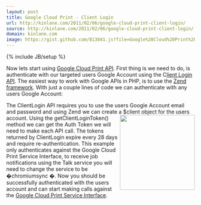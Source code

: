 ```yaml
---
layout: post
title: Google Cloud Print - Client Login
url: http://kinlane.com/2011/02/06/google-cloud-print-client-login/
source: http://kinlane.com/2011/02/06/google-cloud-print-client-login/
domain: kinlane.com
image: https://gist.github.com/813841.js?file=Google%20Cloud%20Print%20Services%20Interface%20-%20Client%20Login
---
```

{% include JB/setup %}<p>
     Now lets start using <a href="http://code.google.com/apis/cloudprint/docs/proxyinterfaces.html"
        target="_blank">Google Cloud Print API</a>. First thing is we need to do, is authenticate with our targeted users Google Account using the C<a href="http://code.google.com/apis/accounts/docs/AuthForInstalledApps.html"
        target="_blank">lient Login API</a>. The easiest way to work with Google APIs in PHP, is to use the <a href="http://framework.zend.com/"
        target="_blank">Zend framework</a>. With just a couple lines of code we can authenticate with any users Google Account:
</p>
<script src="https://gist.github.com/813841.js?file=Google%20Cloud%20Print%20Services%20Interface%20-%20Client%20Login"
      type="text/javascript"
      xml:space="preserve">
</script>
<p>
     The ClientLogin API requires you to use the users Google Account email and password and using Zend we can create a $client object for the users account. <a href="http://www.mimeo.com"
        target="_blank"><img class="c1"
          src="http://kinlane-productions.s3.amazonaws.com/mimeo-logo.jpg"
          alt=""
          width="200"
          align="right" /></a> Using the getClientLoginToken() method we can get the Auth Token we will need to make each API call. The tokens returned by ClientLogin expire every 28 days and require re-authentication. This example only authenticates against the Google Cloud Print Service Interface, to receive job notifications using the Talk service you will need to change the service to be �chromiumsync �. Now you should be successfully authenticated with the users account and can start making calls against the <a href="http://code.google.com/apis/cloudprint/docs/proxyinterfaces.html"
        target="_blank">Google Cloud Print Service Interface</a>.
</p>